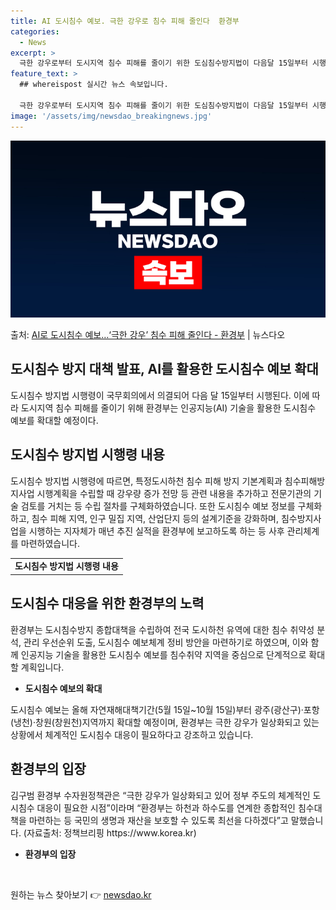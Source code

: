 ```yaml
---
title: AI 도시침수 예보. 극한 강우로 침수 피해 줄인다  환경부
categories:
  - News
excerpt: >
  극한 강우로부터 도시지역 침수 피해를 줄이기 위한 도심침수방지법이 다음달 15일부터 시행된다. 이에인공지능(…
feature_text: >
  ## whereispost 실시간 뉴스 속보입니다.

  극한 강우로부터 도시지역 침수 피해를 줄이기 위한 도심침수방지법이 다음달 15일부터 시행된다. 이에인공지능(…
image: '/assets/img/newsdao_breakingnews.jpg'
---
```


![뉴스다오 속보](/assets/img/newsdao_breakingnews.jpg)

<p>출처: <a href="https://newsdao.kr/3242" rel="dofollow">AI로 도시침수 예보…‘극한 강우’ 침수 피해 줄인다 - 환경부</a> | 뉴스다오</p>

<h2>도시침수 방지 대책 발표, AI를 활용한 도시침수 예보 확대</h2>
<p data-ke-size="size16">도시침수 방지법 시행령이 국무회의에서 의결되어 다음 달 15일부터 시행된다. 이에 따라 도시지역 침수 피해를 줄이기 위해 환경부는 인공지능(AI) 기술을 활용한 도시침수 예보를 확대할 예정이다.</p>

<h2 data-ke-size="size26">도시침수 방지법 시행령 내용</h2>
<p data-ke-size="size16">도시침수 방지법 시행령에 따르면, 특정도시하천 침수 피해 방지 기본계획과 침수피해방지사업 시행계획을 수립할 때 강우량 증가 전망 등 관련 내용을 추가하고 전문기관의 기술 검토를 거치는 등 수립 절차를 구체화하였습니다. 또한 도시침수 예보 정보를 구체화하고, 침수 피해 지역, 인구 밀집 지역, 산업단지 등의 설계기준을 강화하며, 침수방지사업을 시행하는 지자체가 매년 추진 실적을 환경부에 보고하도록 하는 등 사후 관리체계를 마련하였습니다.</p>
<table>
	<tr>
    	<td style="text-align: center; height: 17px;"><b>도시침수 방지법 시행령 내용</b></td>
    </tr>
</table>

<h2 data-ke-size="size26">도시침수 대응을 위한 환경부의 노력</h2>
<p data-ke-size="size16">환경부는 도시침수방지 종합대책을 수립하여 전국 도시하천 유역에 대한 침수 취약성 분석, 관리 우선순위 도출, 도시침수 예보체계 정비 방안을 마련하기로 하였으며, 이와 함께 인공지능 기술을 활용한 도시침수 예보를 침수취약 지역을 중심으로 단계적으로 확대할 계획입니다.</p>
<ul>
	<li><b>도시침수 예보의 확대</b></li>
</ul>
<p data-ke-size="size16">도시침수 예보는 올해 자연재해대책기간(5월 15일~10월 15일)부터 광주(광산구)·포항(냉천)·창원(창원천)지역까지 확대할 예정이며, 환경부는 극한 강우가 일상화되고 있는 상황에서 체계적인 도시침수 대응이 필요하다고 강조하고 있습니다.</p>

<h2 data-ke-size="size26">환경부의 입장</h2>
<p data-ke-size="size16">김구범 환경부 수자원정책관은 “극한 강우가 일상화되고 있어 정부 주도의 체계적인 도시침수 대응이 필요한 시점”이라며 “환경부는 하천과 하수도를 연계한 종합적인 침수대책을 마련하는 등 국민의 생명과 재산을 보호할 수 있도록 최선을 다하겠다”고 말했습니다. (자료출처: 정책브리핑 https://www.korea.kr)</p>
<ul>
	<li><b>환경부의 입장</b></li>
</ul>
<p data-ke-size="size16">&nbsp;</p>
 

원하는 뉴스 찾아보기 👉 <a href="https://newsdao.kr" rel="dofollow">newsdao.kr</a>


